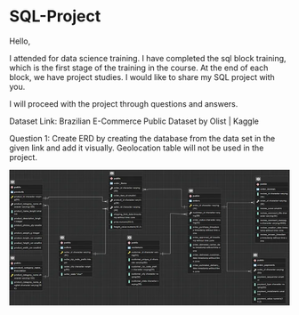 # SQL-Project
Hello,

I attended for data science training. I have completed the sql block training, which is the first stage of the training in the course. At the end of each block, we have project studies. I would like to share my SQL project with you.

I will proceed with the project through questions and answers.

Dataset Link: Brazilian E-Commerce Public Dataset by Olist | Kaggle

Question 1: Create ERD by creating the database from the data set in the given link and add it visually. Geolocation table will not be used in the project.

![Alt text](sql_1.webp "Title")